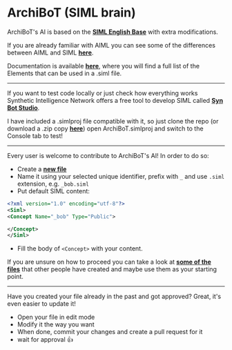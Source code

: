 ArchiBoT (SIML brain)
====================

ArchiBoT's AI is based on the **[SIML English Base](https://github.com/SynHub/siml-english-base)** with extra modifications.

If you are already familiar with AIML you can see some of the differences between AIML and SIML **[here](http://developer.syn.co.in/tutorial/siml/siml-aiml.html)**.

Documentation is available **[here](http://developer.syn.co.in/tutorial/siml/elements/siml.html)**, where you will find a full list of the Elements that can be used in a .siml file.

---

If you want to test code locally or just check how everything works Synthetic Intelligence Network offers a free tool to develop SIML called **[Syn Bot Studio](http://simlbot.com)**.

I have included a .simlproj file compatible with it, so just clone the repo (or download a .zip copy **[here](https://github.com/JustArchi/ArchiBoT/archive/master.zip)**) open ArchiBoT.simlproj and switch to the Console tab to test!

---

Every user is welcome to contribute to ArchiBoT's AI! In order to do so:
- Create a **[new file](https://github.com/JustArchi/ArchiBoT/tree/master/Brain/ArchiBoT)**
- Name it using your selected unique identifier, prefix with ```_``` and use ```.siml``` extension, e.g. ```_bob.siml```
- Put default SIML content:

```xml
<?xml version="1.0" encoding="utf-8"?>
<Siml>
<Concept Name="_bob" Type="Public">

</Concept>
</Siml>
```

- Fill the body of ```<Concept>``` with your content.

If you are unsure on how to proceed you can take a look at **[some of the files](https://github.com/JustArchi/ArchiBoT/tree/master/Brain/ArchiBoT)** that other people have created and maybe use them as your starting point.

---

Have you created your file already in the past and got approved? Great, it's even easier to update it!

- Open your file in edit mode
- Modify it the way you want
- When done, commit your changes and create a pull request for it
- wait for approval :+1:
